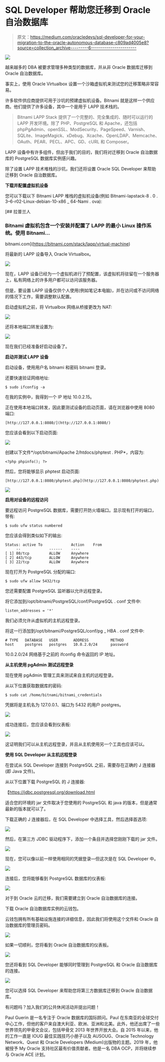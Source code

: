 # SQL Developer 帮助您迁移到 Oracle 自治数据库

> 原文：<https://medium.com/oracledevs/sql-developer-for-your-migration-to-the-oracle-autonomous-database-c809ad4005e8?source=collection_archive---------6----------------------->

![](img/6d7b2491bb9d70594530b5bdc90febed.png)

越来越多的 DBA 被要求管理多种类型的数据库，并从非 Oracle 数据库迁移到 Oracle 自治数据库。

事实上，使用 Oracle Virtualbox 设置一个沙箱虚拟机来测试您的迁移策略非常容易。

许多软件供应商提供可用于沙坑的预建虚拟机设备。Bitnami 就是这样一个供应商。他们提供了许多设备，其中一个是用于 LAPP 技术栈的。

> Bitnami LAPP Stack 提供了一个完整的、完全集成的、随时可以运行的 LAPP 开发环境。除了 PHP、PostgreSQL 和 Apache，还包括 phpPgAdmin、openSSL、ModSecurity、PageSpeed、Varnish、SQLite、ImageMagick、xDebug、Xcache、OpenLDAP、Memcache、OAuth、PEAR、PECL、APC、GD、cURL 和 Composer。

LAPP 设备中有许多组件，但出于我们的目的，我们将对迁移到 Oracle 自治数据库的 PostgreSQL 数据库实例感兴趣。

除了设置 LAPP 技术堆栈的沙坑，我们还将设置 Oracle SQL Developer 来帮助迁移到 Oracle 自治数据库。

**下载并配置虚拟机设备**

您可以下载以下 Bitnami LAPP 堆栈的虚拟机设备(例如 Bitnami-lapstack-8 . 0 . 3–6-r02-Linux-debian-10-x86 _ 64-Nami . ova):

 [## 拉普兰人

### Bitnami 虚拟机包含一个安装并配置了 LAPP 的最小 Linux 操作系统。使用 Bitnami…

bitnami.com](https://bitnami.com/stack/lapp/virtual-machine) 

将最新的 LAPP 设备导入 Oracle Virtualbox。

![](img/a123b801dd6cc55d67970ed2218ff418.png)

现在，LAPP 设备已经为一个虚拟机进行了预配置，该虚拟机将驻留在一个服务器上，私有网络上的许多用户都可以访问该服务器。

但是，要设置 LAPP 设备仅供个人使用(例如笔记本电脑)，并在访问或不访问网络的情况下工作，需要调整默认配置。

启动虚拟机之前，将 Virtualbox 网络从桥接更改为 NAT:

![](img/99e618e6ca13f3a504177a04b7100544.png)

还将本地端口转发设置为:

![](img/33e1171c0a24ad3d1d02b1908f372b70.png)

现在我们已经准备好启动设备了。

**启动并测试 LAPP 设备**

启动设备，使用用户名 bitnami 和密码 bitnami 登录。

还要快速验证网络地址:

```
$ sudo ifconfig -a
```

在我的实例中，我得到一个 IP 地址 10.0.2.15。

正在使用本地端口转发，因此要测试设备的启动页面，请在浏览器中使用 8080 端口:

```
[http://127.0.0.1:8080/](http://127.0.0.1:8080/)
```

您应该会看到以下启动页面:

![](img/29d0c25b24a8b2d4b7c72e472c457a7d.png)

创建以下文件*/opt/bitnami/Apache 2/htdocs/phptest . PHP*，内容为:

```
<?php phpinfo(); ?>
```

然后，您将能够显示 phptest 启动页面:

```
[http://127.0.0.1:8080/phptest.php](http://127.0.0.1:8080/phptest.php)
```

![](img/efa438ea49053edeb17521c49b96ffa0.png)

**启用对设备的远程访问**

要远程访问 PostgreSQL 数据库，需要打开防火墙端口。显示现有打开的端口，带有:

```
$ sudo ufw status numbered
```

您应该会得到类似如下的输出:

```
Status: active To             Action    From
     --             ------    ----
[ 1] 80/tcp         ALLOW     Anywhere
[ 2] 443/tcp        ALLOW     Anywhere
[ 3] 22/tcp         ALLOW     Anywhere
```

现在打开为 PostgreSQL 分配的端口:

```
$ sudo ufw allow 5432/tcp
```

您还需要配置 PostgreSQL 监听器以允许远程登录。

将它添加到/opt/bitnami/PostgreSQL/conf/PostgreSQL . conf 文件中:

```
listen_addresses = '*'
```

我们必须允许从虚拟机的主机远程登录。

将这一行添加到/opt/bitnami/PostgreSQL/conf/pg _ HBA . conf 文件中:

```
# TYPE   DATABASE   USER       ADDRESS          METHOD
host     postgres   postgres   10.0.2.0/24      password
```

10.0.2.0/24 网络基于之前的 ifconfig 命令返回的 IP 地址。

**从主机使用 pgAdmin 测试远程登录**

现在使用 pgAdmin 管理工具来测试来自主机的远程登录。

从以下位置获取数据库的密码:

```
$ sudo cat /home/bitnami/bitnami_credentials
```

凭据将是主机名为 127.0.0.1、端口为 5432 的用户 postgres。

![](img/258ea7d0b7ab9aeb969cc80a364e5922.png)

成功连接后，您应该会看到仪表板:

![](img/9bc777535905dd64b9ca93feb8c4fc88.png)

这证明我们可以从主机远程登录，并且从主机使用另一个工具也应该可以。

**使用 SQL Developer 从主机远程登录**

在尝试从 SQL Developer 连接到 PostgreSQL 之前，需要存在正确的 J 连接器(即 Java 文件)。

从以下位置下载 PostgreSQL 的 J 连接器:

【https://jdbc.postgresql.org/download.html 

适合您的环境的 jar 文件取决于您使用的 PostgreSQL 和 java 的版本，但是通常最新的版本就可以了。

下载正确的 J 连接器后，在 SQL Developer 中选择工具，然后选择首选项:

![](img/7fef4c2c53c6e80c726e9e1144b54a52.png)

然后，在第三方 JDBC 驱动程序下，添加一个条目并选择您刚刚下载的 jar 文件。

![](img/ebdbb976f078f0f87150ab0ad9db77d8.png)

现在，您可以像以前一样使用相同的凭据登录—但这次是在 SQL Developer 中。

![](img/12c9b112151f7b6dea33698a07ee34f1.png)

连接后，您将能够看到 PostgreSQL 数据库的仪表板:

![](img/4361d7741a5be45f73ab20a492998cd2.png)

对于到 Oracle 云的迁移，我们需要建立到 Oracle 自治数据库的连接。

下载 Oracle 自治数据库实例的云钱包。

云钱包拥有所有基础设施连接的详细信息，因此我们将使用这个文件和 Oracle 自治数据库的管理员密码。

![](img/0d2994f5fbfa3ecb691fca01bcb4dbd9.png)

如果一切顺利，您将看到 Oracle 自治数据库的仪表板。

![](img/84be3560c66b780fb5aef74a6da2ddcf.png)

您还将看到 SQL Developer 能够同时管理到 PostgreSQL 和 Oracle 自治数据库的连接。

![](img/1cab13a2ba0f6d621cedb34577067d8a.png)

您可以选择 SQL Developer 来帮助您将第三方数据库迁移到 Oracle 自治数据库。

有问题吗？加入我们的公共休闲活动并提出问题！

Paul Guerin 是一名专注于 Oracle 数据库的国际顾问。Paul 在东南亚的全球交付中心工作，但他的客户来自澳大利亚、欧洲、亚洲和北美。此外，他还出席了一些世界领先的甲骨文会议，包括甲骨文 2013 年世界开放大会。自 2015 年以来，他的工作一直是 IOUG 最佳实践技巧小册子以及 AUSOUG、Oracle Technology Network、Quest 和 Oracle Developers (Medium)出版物的主题。2019 年，他被授予 My Oracle 支持社区最有价值贡献者。他是一名 DBA OCP，并将继续参与 Oracle ACE 计划。